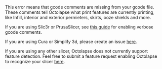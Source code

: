 This error means that gcode comments are missing from your gcode file.  These comments tell Octolapse what print features are currently printing, like Infill, interior and exterior permieters, skirts, ooze shields and more.  

If you are using Slic3r or PrusaSlicer, see [this guide](https://github.com/FormerLurker/Octolapse/wiki/V0.4-Slic3r,-Slic3r-PE-and-PrusaSlicer#enabling-verbose-g-code) for enabling verbose gcode comments.

If you are using Cura or Simplify 3d, please create an issue [here](https://github.com/FormerLurker/Octolapse/issues/new).

If you are using any other slicer, Octolapse does not currently support feature detection.  Feel free to submit a feature request enabling Octolapse to recognize your slicer [here](https://github.com/FormerLurker/Octolapse/issues/new).
